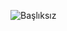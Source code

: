 ![Başlıksız](https://github.com/batuhanep/Data-Science-Projects/assets/111178652/984616cb-22f0-4b55-82e9-5c651ca17cb1)
